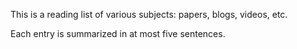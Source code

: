 This is a reading list of various subjects: papers, blogs, videos, etc.



Each entry is summarized in at most five sentences. 